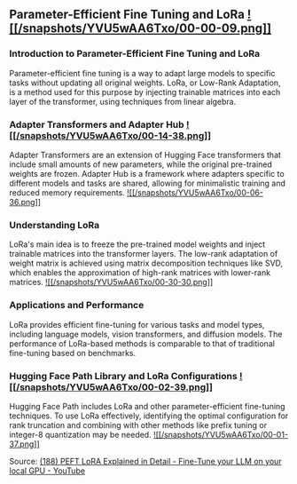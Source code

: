 ## Parameter-Efficient Fine Tuning and LoRa [![[/snapshots/YVU5wAA6Txo/00-00-09.png]]](<https://youtu.be/YVU5wAA6Txo?t=7s>)
### Introduction to Parameter-Efficient Fine Tuning and LoRa 
Parameter-efficient fine tuning is a way to adapt large models to specific tasks without updating all original weights. LoRa, or Low-Rank Adaptation, is a method used for this purpose by injecting trainable matrices into each layer of the transformer, using techniques from linear algebra. 

### Adapter Transformers and Adapter Hub [![[/snapshots/YVU5wAA6Txo/00-14-38.png]]](<https://youtu.be/YVU5wAA6Txo?t=872s>)
Adapter Transformers are an extension of Hugging Face transformers that include small amounts of new parameters, while the original pre-trained weights are frozen. Adapter Hub is a framework where adapters specific to different models and tasks are shared, allowing for minimalistic training and reduced memory requirements. [![[/snapshots/YVU5wAA6Txo/00-06-36.png]]](<https://youtu.be/YVU5wAA6Txo?t=393s>)

### Understanding LoRa
LoRa's main idea is to freeze the pre-trained model weights and inject trainable matrices into the transformer layers. The low-rank adaptation of weight matrix is achieved using matrix decomposition techniques like SVD, which enables the approximation of high-rank matrices with lower-rank matrices. [![[/snapshots/YVU5wAA6Txo/00-30-30.png]]](<https://youtu.be/YVU5wAA6Txo?t=1815s>)

### Applications and Performance
LoRa provides efficient fine-tuning for various tasks and model types, including language models, vision transformers, and diffusion models. The performance of LoRa-based methods is comparable to that of traditional fine-tuning based on benchmarks. 

### Hugging Face Path Library and LoRa Configurations [![[/snapshots/YVU5wAA6Txo/00-02-39.png]]](<https://youtu.be/YVU5wAA6Txo?t=157s>)
Hugging Face Path includes LoRa and other parameter-efficient fine-tuning techniques. To use LoRa effectively, identifying the optimal configuration for rank truncation and combining with other methods like prefix tuning or integer-8 quantization may be needed. [![[/snapshots/YVU5wAA6Txo/00-01-37.png]]](<https://youtu.be/YVU5wAA6Txo?t=91s>)

Source: [(188) PEFT LoRA Explained in Detail - Fine-Tune your LLM on your local GPU - YouTube](https://www.youtube.com/watch?v=YVU5wAA6Txo)
